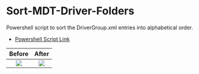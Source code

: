# Sort-MDT-Driver-Folders
Powershell script to sort the DriverGroup.xml entries into alphabetical order.

  - [Powershell Script Link](https://github.com/Sinistrality/Sort-MDT-Driver-Folders/blob/master/SortMDTDrivers.ps1)


Before            |  After
:-------------------------:|:-------------------------:
![](https://i.imgur.com/IbveUI6.png) |  ![](https://i.imgur.com/rxPY9p2.png)
